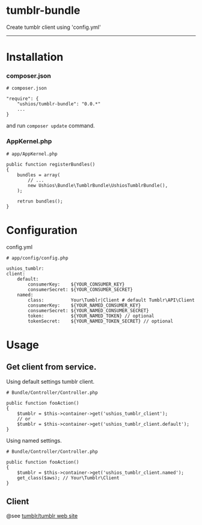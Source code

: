 tumblr-bundle
==========

Create tumblr client using 'config.yml'

---

# Installation

### composer.json

    # composer.json
    
    "require": {
    	"ushios/tumblr-bundle": "0.0.*"
    	...
    }

and run `composer update` command.

### AppKernel.php

    # app/AppKernel.php
    
    public function registerBundles()
    {
        bundles = array(
            // ...
            new Ushios\Bundle\TumblrBundle\UshiosTumblrBundle(),
        );
        
        retrun bundles();
    }


# Configuration

config.yml

    # app/config/config.php
    
    ushios_tumblr:
    client:
        default:
            consumerKey:    ${YOUR_CONSUMER_KEY}
            consumerSecret: ${YOUR_CONSUMER_SECRET}
        named:
            class:          Your\Tumblr|Client # default Tumblr\API\Client
            consumerKey:    ${YOUR_NAMED_CONSUMER_KEY}
            consumerSecret: ${YOUR_NAMED_CONSUMER_SECRET}
            token:          ${YOUR_NAMED_TOKEN} // optional
            tokenSecret:    ${YOUR_NAMED_TOKEN_SECRET} // optional

# Usage

## Get client from service.

Using default settings tumblr client.

    # Bundle/Controller/Controller.php

	public function fooAction()
    {
        $tumblr = $this->container->get('ushios_tumblr_client');
        // or
        $tumblr = $this->container->get('ushios_tumblr_client.default');
    }

Using named settings. 

    # Bundle/Controller/Controller.php

	public function fooAction()
    {
        $tumblr = $this->container->get('ushios_tumblr_client.named');
        get_class($aws); // Your\Tumblr\Client
    }

## Client

@see [tumblr/tumblr web site](https://github.com/tumblr/tumblr.php)